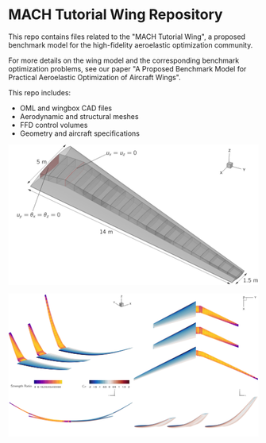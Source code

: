 # MACH Tutorial Wing Repository

This repo contains files related to the "MACH Tutorial Wing", a proposed benchmark model for the high-fidelity aeroelastic optimization community.

For more details on the wing model and the corresponding benchmark optimization problems, see our paper "A Proposed Benchmark Model for Practical Aeroelastic Optimization of Aircraft Wings".

This repo includes:

- OML and wingbox CAD files
- Aerodynamic and structural meshes
- FFD control volumes
- Geometry and aircraft specifications

![Wing](./images/BoundaryConditions.png)


![Wing](./images/EyeCandy.png)
